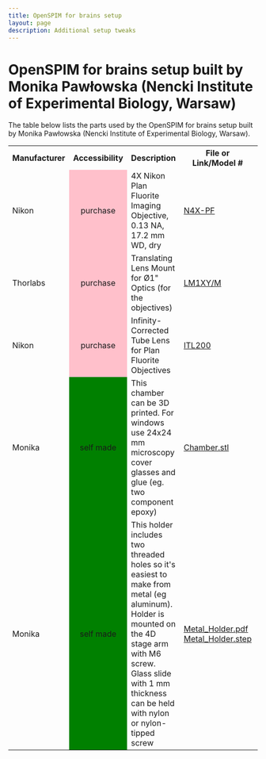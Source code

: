 ```yaml
---
title: OpenSPIM for brains setup
layout: page
description: Additional setup tweaks
---
```


# OpenSPIM for brains setup built by Monika Pawłowska (Nencki Institute of Experimental Biology, Warsaw)

The table below lists the parts used by the OpenSPIM for brains setup built by Monika Pawłowska (Nencki Institute of Experimental Biology, Warsaw).

<table>
<tr class="header">
<th>Manufacturer</th>
<th>Accessibility</th>
<th>Description</th>
<th>File or Link/Model #</th>
<th>Image</th>
<th>Quantity</th>
<th>Price (EUR)</th>
</tr>
<tr class="odd">
<td>Nikon</td>
<td align="center" bgcolor="pink">purchase</td>
<td>4X Nikon Plan Fluorite Imaging Objective, 0.13 NA, 17.2 mm WD, dry</td>
<td><a href="https://www.thorlabs.de/thorproduct.cfm?partnumber=N4X-PF">N4X-PF</a></td>
<td align="center"><img src="images/Thorlabs_N4X-PF_objective.jpg" width="50%"></td>
<td align="center">2 (or 3 for double illumination)</td>
<td align-"center">410</td>
</tr>
<tr class="even">
<td>Thorlabs</td>
<td align="center" bgcolor="pink">purchase</td>
<td>Translating Lens Mount for Ø1" Optics (for the objectives)</td>
<td><a href="https://www.thorlabs.de/thorproduct.cfm?partnumber=LM1XY/M">LM1XY/M</a></td>
<td align="center"><img src="images/Thorlabs_LM1XY_mount.jpg" width="50%">
<td align="center">2 or 3</td>
<td align="center">125</td>
</tr>
<tr class="odd">
<td>Nikon</td>
<td align="center" bgcolor="pink">purchase</td>
<td>Infinity-Corrected Tube Lens for Plan Fluorite Objectives</td>
<td><a href="https://www.thorlabs.de/thorproduct.cfm?partnumber=ITL200">ITL200</a></td>
<td align="center"><img src="images/Thorlabs_ITL200_lens.jpg" width=50%"></td>
<td align="center">1</td>
<td align="center">405</td>
</tr>
<tr class="even">
<td>Monika</td>
<td align="center" bgcolor="green">self made</td>
<td>This chamber can be 3D printed. For windows use 24x24 mm microscopy cover glasses and glue (eg. two component epoxy)</td>
<td><a href="https://github.com/openspim/openspim-parts/blob/master/Chambers/Dry_Objectives_Chamber_and_Holder/Chamber.stl">Chamber.stl</a></td>
<td align="center"><img src="images/Large_samples_chamber_3D.PNG" width="50%"></td>
<td align="center">1</td>
<td></td>
</tr>
<tr class="odd">
<td>Monika</td>
<td align="center" bgcolor="green">self made</td>
<td>This holder includes two threaded holes so it's easiest to make from metal (eg aluminum). Holder is mounted on the 4D stage arm with M6 screw. Glass slide with 1 mm thickness can be held with nylon or nylon-tipped screw</td>
<td>
<a href="https://github.com/openspim/openspim-parts/blob/master/Chambers/Dry_Objectives_Chamber_and_Holder/Metal_Holder.pdf">Metal_Holder.pdf</a><br/>
<a href="https://github.com/openspim/openspim-parts/blob/master/Chambers/Dry_Objectives_Chamber_and_Holder/Metal_Holder.step">Metal_Holder.step</a></td>
<td align="center"><img src="images/Holder.PNG" width=40%></td>
<td align="center">1</td>
<td></td>
</tr>
</table>

